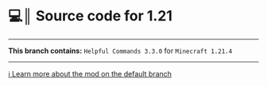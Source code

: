 # 💻║ Source code for 1.21

***

**This branch contains:** `Helpful Commands 3.3.0` for `Minecraft 1.21.4`

***

[ℹ️ Learn more about the mod on the default branch](https://github.com/Expecticament/HelpfulCommands)
